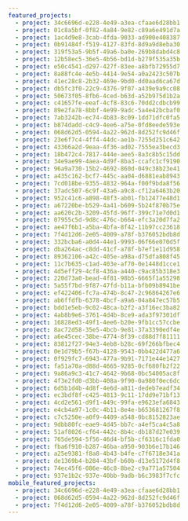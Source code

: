 ```yaml
---
featured_projects:
  - project: 34c6696d-e228-4e49-a3ea-cfaae6d28bb1
  - project: 01c8a5bf-0f82-4a84-9e82-c89a6e491d7a
  - project: 1ac4d9e8-3cab-4fda-9033-ad900e408387
  - project: 0b91484f-f519-4127-83fd-8d9a9d8eba30
  - project: 319f53a5-9b5f-49a6-ba0e-269b8dabd4c8
  - project: 12b58ec5-36e5-4b56-bd1d-b279f535a35b
  - project: e50c4541-d297-427f-83ee-a8bfb72955d7
  - project: 8a88fc4e-4e5b-4414-9e54-a0a2423c507b
  - project: 41ec28c8-2b32-469e-9bd0-dd0aad6ca67d
  - project: db5fc3f0-22c9-4376-9f07-a439e9a9cc08
  - project: 50673f05-8fb6-4ced-b63d-a52b975d1b2a
  - project: c41657fe-eeaf-4cf8-83c6-70dd2cdbcb99
  - project: 89e2fa78-8bbf-4e99-9adc-5a4e42bcbaf0
  - project: 7ab3242b-ec74-4b83-8c09-1dd71dfc0fa5
  - project: b874dadd-c4c9-4ee6-a75e-0fd8eede593e
  - project: 068d62d5-0594-4a22-962d-8d252fc9d46f
  - project: 23e6f7c4-4ff4-44dc-ae1b-7255d251c642
  - project: 43366a2d-9eaa-4f36-ad02-7555ea3becd3
  - project: 18b472c4-7817-444e-aee5-8a3c8b5c15dd
  - project: 34e9ae99-4aea-4d9f-8ba3-ccafc1cf9190
  - project: 96a9a730-15b2-4692-860d-049c38b23e41
  - project: a435c162-bcf7-445c-aa04-d6881eab8943
  - project: 7cd018be-9355-4832-964a-f00f9bda8f56
  - project: 37adc507-6c9f-43a6-a9c8-cf12a6463b20
  - project: 952c41c6-a898-48f3-ab01-fb12477e48d1
  - project: a67220be-b529-4a41-b609-5b24f870b75e
  - project: aa620c2b-3209-45fd-96ff-399c71e7d0d1
  - project: 07955c5d-9d8c-476c-b664-efc3a20d7fa2
  - project: ae47f6b1-a5ba-4bfa-8f42-11b97cc23618
  - project: 7f4d12d6-2e05-4009-a78f-b376052bdb8d
  - project: 332bcba6-a0d4-44e1-9993-06f66e070d5f
  - project: dba264ac-c8dd-41cf-a78f-b7ef1e11d958
  - project: 89362106-a42c-405e-a98a-d75dfa808f45
  - project: 11c7b635-c1ad-403e-af70-0e1448d1cce1
  - project: 4d5eff29-4cf8-436a-a440-c9ac85b318e3
  - project: 220d73a0-bead-4f81-98b5-6665f1a55298
  - project: 5a55f7bd-9f87-47fd-b11a-bfb09b8941be
  - project: ef422406-fc7a-474b-8c47-2c96864267e6
  - project: ab6ffdfb-6378-4bcf-a9a6-04a847ec57b5
  - project: bdd1e5eb-9c02-48ca-b2f2-a3f16ec3ba82
  - project: 4ab8b9e6-3761-4d4b-8ce9-ada3f97301df
  - project: 16828ed3-49f1-4ee6-b20e-9fb1cc57ccbe
  - project: 8ac72d58-35e5-4bcb-9e81-37a3390edf4e
  - project: a6e45cec-38be-4774-8f39-cd88d7f81111
  - project: 83812f27-94e3-4eb8-b28c-69f266bfbec4
  - project: 0e1d79b5-f67b-4128-9543-0bb422d477a6
  - project: 0f929fc7-6943-477a-9b91-7171e44e1427
  - project: fa51a70a-d88d-4665-9285-0cf680fb2f22
  - project: 9a86a9c3-41c7-4642-9b68-0bc54005ac8f
  - project: 4f3e2fd0-d3bb-408a-9f90-0a980f0ec6dc
  - project: 6d5b1d4b-4d8f-4e6d-a811-dedeb7eadf34
  - project: ec3bdf8f-c425-4813-9c11-17dd9e71bf13
  - project: 4cd2e561-d9f1-449c-99fa-e9623efa6843
  - project: e4cb4a97-1c0c-4b11-8e4e-b653681267f8
  - project: c7c5250e-a0f9-4409-a548-0bc8152823ae
  - project: 9dbb80fc-eae9-4d45-bb7c-a4ef5ca4c5a8
  - project: 51af8026-cf64-442c-8b4c-db187d27e039
  - project: 765de594-5f56-46d4-bf5b-cf6316c1fda0
  - project: fba6f910-b287-46ba-a950-903b6e17b146
  - project: a25e9381-f8a8-4b43-b4fe-c7f6718e341a
  - project: de1369b4-b284-43bf-b60b-d13e5172d4f8
  - project: 74ec45f6-086e-46c8-8be2-c9a771a57504
  - project: 937e1b2c-937e-40bb-9adb-b6c3983f7cfc
mobile_featured_projects:
  - project: 34c6696d-e228-4e49-a3ea-cfaae6d28bb1
  - project: 068d62d5-0594-4a22-962d-8d252fc9d46f
  - project: 7f4d12d6-2e05-4009-a78f-b376052bdb8d
---
```

